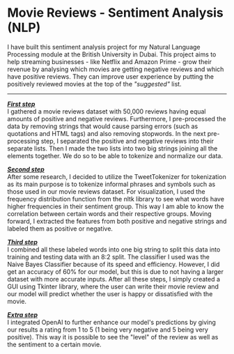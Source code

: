 # Movie Reviews - Sentiment Analysis (NLP)
I have built this sentiment analysis project for my Natural Language Processing module at the British University in Dubai. This project aims to help streaming businesses - like Netflix and Amazon Prime - grow their revenue by analysing which movies are getting negative reviews and which have positive reviews. They can improve user experience by putting the positively reviewed movies at the top of the <i>"suggested"</i> list.
***
<i>**<ins>First step</ins>**</i> <br>
I gathered a movie reviews dataset with 50,000 reviews having equal amounts of positive and negative reviews. Furthermore, I pre-processed the data by removing strings that 
would cause parsing errors (such as quotations and HTML tags) and also removing stopwords. In the next pre-processing step, I separated the positive and negative reviews into their separate lists. 
Then I made the two lists into two big strings joining all the elements together. We do so to be able to tokenize and normalize our data. 

<i>**<ins>Second step</ins>**</i> <br>
After some research, I decided to utilize the TweetTokenizer for tokenization as its main purpose is to tokenize informal phrases and symbols such as those used in our 
movie reviews dataset. For visualization, I used the frequency distribution function from the nltk library to see what words have higher frequencies in their sentiment group. This way I 
am able to know the correlation between certain words and their respective groups. Moving forward, I extracted the features from both positive and negative strings and labeled them as positive
or negative. 

<i>**<ins>Third step</ins>**</i> <br>
I combined all these labeled words into one big string to split this data into training and testing data with an 8:2 split. The classifier I used was the Naive Bayes Classifier
because of its speed and efficiency. However, I did get an accuracy of 60% for our model, but this is due to not having a larger dataset with more accurate inputs. After all these steps,
I simply created a GUI using Tkinter library, where the user can write their movie review and our model will predict whether the user is happy or dissatisfied with the movie.

<i>**<ins>Extra step</ins>**</i> <br>
I integrated OpenAI to further enhance our model's predictions by giving our results a rating from 1 to 5 (1 being very negative and 5 being very positive). This way it is possible to see
the "level" of the review as well as the sentiment to a certain movie.
